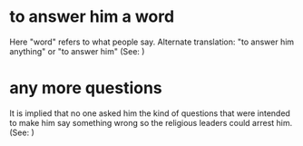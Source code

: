 
# to answer him a word
Here "word" refers to what people say. Alternate translation: "to answer him anything" or "to answer him" (See: )

# any more questions
It is implied that no one asked him the kind of questions that were intended to make him say something wrong so the religious leaders could arrest him. (See: )